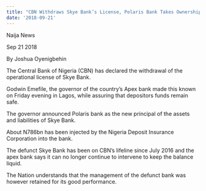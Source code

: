 ```yaml
---
title: "CBN Withdraws Skye Bank’s License, Polaris Bank Takes Ownership"
date: '2018-09-21'
---
```

Naija News

Sep 21 2018

By Joshua Oyenigbehin

The Central Bank of Nigeria (CBN) has declared the withdrawal of the operational license of Skye Bank.

Godwin Emefile, the governor of the country’s Apex bank made this known on Friday evening in Lagos, while assuring that depositors funds remain safe.

The governor announced Polaris bank as the new principal of the assets and liabilities of Skye Bank.

About  N786bn has been injected by the Nigeria Deposit Insurance Corporation into the bank.

The defunct Skye Bank has been on CBN’s lifeline since July 2016 and the apex bank says it can no longer continue to intervene to keep the balance liquid.

The Nation understands that the management of the defunct bank was however retained for its good performance.

